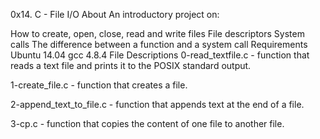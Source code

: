 0x14. C - File I/O
About
An introductory project on:

How to create, open, close, read and write files
File descriptors
System calls
The difference between a function and a system call
Requirements
Ubuntu 14.04
gcc 4.8.4
File Descriptions
0-read_textfile.c - function that reads a text file and prints it to the POSIX standard output.

1-create_file.c - function that creates a file.

2-append_text_to_file.c - function that appends text at the end of a file.

3-cp.c - function that copies the content of one file to another file.

